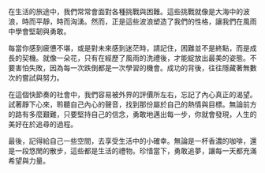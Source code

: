 在生活的旅途中，我們常常會面對各種挑戰與困難。這些挑戰就像是大海中的波浪，時而平靜，時而洶湧。然而，正是這些波浪塑造了我們的性格，讓我們在風雨中學會堅韌與勇敢。

每當你感到疲憊不堪，或是對未來感到迷茫時，請記住，困難並不是終點，而是成長的契機。就像一朵花，只有在經歷了風雨的洗禮後，才能綻放出最美的姿態。不要害怕失敗，因為每一次跌倒都是一次學習的機會。成功的背後，往往隱藏著無數次的嘗試與努力。

在這個快節奏的社會中，我們容易被外界的評價所左右，忘記了內心真正的渴望。試著靜下心來，聆聽自己內心的聲音，找到那份屬於自己的熱情與目標。無論前方的路有多麼艱難，只要堅持自己的信念，勇敢地邁出每一步，你就會發現，人生的美好在於追尋的過程。

最後，記得給自己一些空間，去享受生活中的小確幸。無論是一杯香濃的咖啡，還是一段悠閒的散步，這些都是生活的禮物。珍惜當下，勇敢追夢，讓每一天都充滿希望與力量。